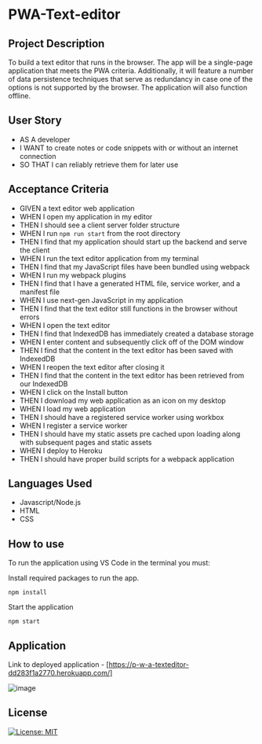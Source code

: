 # PWA-Text-editor

## Project Description

To build a text editor that runs in the browser. The app will be a single-page application that meets the PWA criteria. Additionally, it will feature a number of data persistence techniques that serve as redundancy in case one of the options is not supported by the browser. The application will also function offline.



## User Story

- AS A developer
- I WANT to create notes or code snippets with or without an internet connection
- SO THAT I can reliably retrieve them for later use


## Acceptance Criteria
- GIVEN a text editor web application
- WHEN I open my application in my editor
- THEN I should see a client server folder structure
- WHEN I run `npm run start` from the root directory
- THEN I find that my application should start up the backend and serve the client
- WHEN I run the text editor application from my terminal
- THEN I find that my JavaScript files have been bundled using webpack
- WHEN I run my webpack plugins
- THEN I find that I have a generated HTML file, service worker, and a manifest file
- WHEN I use next-gen JavaScript in my application
- THEN I find that the text editor still functions in the browser without errors
- WHEN I open the text editor
- THEN I find that IndexedDB has immediately created a database storage
- WHEN I enter content and subsequently click off of the DOM window
- THEN I find that the content in the text editor has been saved with IndexedDB
- WHEN I reopen the text editor after closing it
- THEN I find that the content in the text editor has been retrieved from our IndexedDB
- WHEN I click on the Install button
- THEN I download my web application as an icon on my desktop
- WHEN I load my web application
- THEN I should have a registered service worker using workbox
- WHEN I register a service worker
- THEN I should have my static assets pre cached upon loading along with subsequent pages and static assets
- WHEN I deploy to Heroku
- THEN I should have proper build scripts for a webpack application

## Languages Used

- Javascript/Node.js
- HTML
- CSS

## How to use

To run the application using VS Code in the terminal you must:

Install required packages to run the app.
```
npm install

```

Start the application
```
npm start

```

## Application
Link to deployed application - [https://p-w-a-texteditor-dd283f1a2770.herokuapp.com/]

![image](https://github.com/jsen07/PWA-Text-editor/assets/56829664/50120ff0-9de4-40f9-a89a-40e4fbe6538d)


## License 
[![License: MIT](https://img.shields.io/badge/License-MIT-yellow.svg)](https://opensource.org/licenses/MIT)
